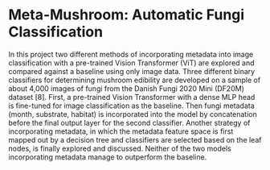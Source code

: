 # Meta-Mushroom: Automatic Fungi Classification

In this project two different methods of incorporating metadata into image classification with a pre-trained Vision Transformer (ViT) are explored and compared against a baseline using only image data. Three different binary classifiers for determining mushroom edibility are developed on a sample of about 4,000 images of fungi from the Danish Fungi 2020 Mini (DF20M) dataset [8]. First, a pre-trained Vision Transformer with a dense MLP head is fine-tuned for image classification as the baseline. Then fungi metadata (month, substrate, habitat) is incorporated into the model by concatenation before the final output layer for the second classifier. Another strategy of incorporating metadata, in which the metadata feature space is first mapped out by a decision tree and classifiers are selected based on the leaf nodes, is finally explored and discussed. Neither of the two models incorporating metadata manage to outperform the baseline. 
